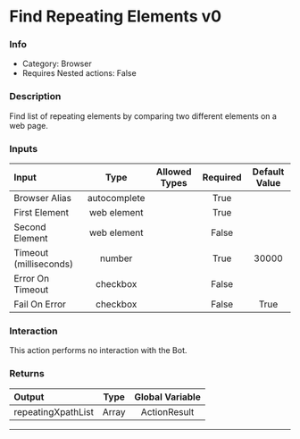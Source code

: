# Find Repeating Elements v0

### Info

- Category: Browser
- Requires Nested actions: False


### Description
Find list of repeating elements by comparing two different elements on a web page.


### Inputs

| Input | Type | Allowed Types | Required |  Default Value |
| :--- | :---: | :---: | :---: | :---: |
| Browser Alias | autocomplete |  | True |  |
| First Element | web element |  | True |  |
| Second Element | web element |  | False |  |
| Timeout (milliseconds) | number |  | True | 30000 |
| Error On Timeout | checkbox |  | False |  |
| Fail On Error | checkbox |  | False | True |


### Interaction
This action performs no interaction with the Bot.

### Returns

| Output | Type | Global Variable |
| :--- | :---: | :---: |
| repeatingXpathList | Array | ActionResult |

---